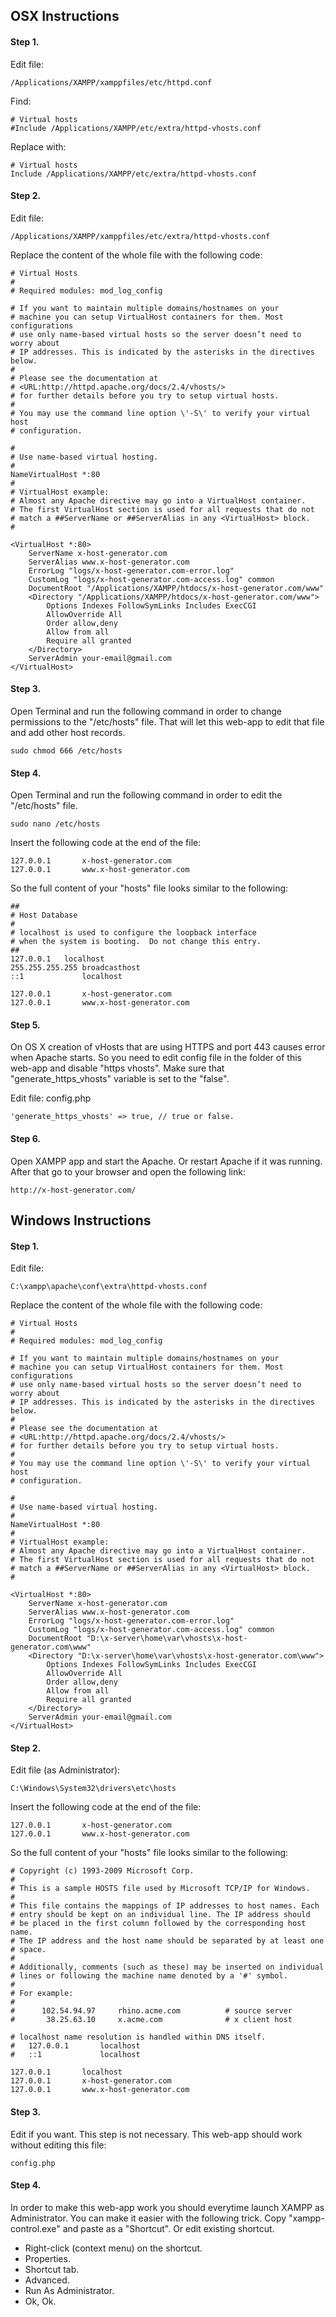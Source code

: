 ## OSX Instructions

#### Step 1.
Edit file:
```
/Applications/XAMPP/xamppfiles/etc/httpd.conf
```

Find:
```
# Virtual hosts
#Include /Applications/XAMPP/etc/extra/httpd-vhosts.conf
```
Replace with:
```
# Virtual hosts
Include /Applications/XAMPP/etc/extra/httpd-vhosts.conf
```

#### Step 2.
Edit file:
```
/Applications/XAMPP/xamppfiles/etc/extra/httpd-vhosts.conf
```

Replace the content of the whole file with the following code:
```
# Virtual Hosts
#
# Required modules: mod_log_config

# If you want to maintain multiple domains/hostnames on your
# machine you can setup VirtualHost containers for them. Most configurations
# use only name-based virtual hosts so the server doesn’t need to worry about
# IP addresses. This is indicated by the asterisks in the directives below.
#
# Please see the documentation at 
# <URL:http://httpd.apache.org/docs/2.4/vhosts/>
# for further details before you try to setup virtual hosts.
#
# You may use the command line option \'-S\' to verify your virtual host
# configuration.

#
# Use name-based virtual hosting.
#
NameVirtualHost *:80
#
# VirtualHost example:
# Almost any Apache directive may go into a VirtualHost container.
# The first VirtualHost section is used for all requests that do not
# match a ##ServerName or ##ServerAlias in any <VirtualHost> block.
#

<VirtualHost *:80>
    ServerName x-host-generator.com
    ServerAlias www.x-host-generator.com
    ErrorLog "logs/x-host-generator.com-error.log"
    CustomLog "logs/x-host-generator.com-access.log" common
    DocumentRoot "/Applications/XAMPP/htdocs/x-host-generator.com/www"
    <Directory "/Applications/XAMPP/htdocs/x-host-generator.com/www">
        Options Indexes FollowSymLinks Includes ExecCGI
        AllowOverride All
        Order allow,deny
        Allow from all
        Require all granted
    </Directory>
    ServerAdmin your-email@gmail.com
</VirtualHost>
```

#### Step 3.
Open Terminal and run the following command in order to change permissions to the "/etc/hosts" file. That will let this web-app to edit that file and add other host records.
```
sudo chmod 666 /etc/hosts
```

#### Step 4.
Open Terminal and run the following command in order to edit the "/etc/hosts" file.
```
sudo nano /etc/hosts
```
Insert the following code at the end of the file:
```
127.0.0.1       x-host-generator.com
127.0.0.1 		www.x-host-generator.com
```
So the full content of your "hosts" file looks similar to the following:
```
##
# Host Database
#
# localhost is used to configure the loopback interface
# when the system is booting.  Do not change this entry.
##
127.0.0.1   localhost
255.255.255.255 broadcasthost
::1             localhost

127.0.0.1       x-host-generator.com
127.0.0.1 		www.x-host-generator.com
```

#### Step 5.
On OS X creation of vHosts that are using HTTPS and port 443 causes error when Apache starts. So you need to edit config file in the folder of this web-app and disable "https vhosts". Make sure that "generate_https_vhosts" variable is set to the "false".

Edit file: config.php
```
'generate_https_vhosts' => true, // true or false.
```

#### Step 6.
Open XAMPP app and start the Apache. Or restart Apache if it was running. After that go to your browser and open the following link:
```
http://x-host-generator.com/
```



## Windows Instructions

#### Step 1.
Edit file:
```
C:\xampp\apache\conf\extra\httpd-vhosts.conf
```

Replace the content of the whole file with the following code:
```
# Virtual Hosts
#
# Required modules: mod_log_config

# If you want to maintain multiple domains/hostnames on your
# machine you can setup VirtualHost containers for them. Most configurations
# use only name-based virtual hosts so the server doesn’t need to worry about
# IP addresses. This is indicated by the asterisks in the directives below.
#
# Please see the documentation at 
# <URL:http://httpd.apache.org/docs/2.4/vhosts/>
# for further details before you try to setup virtual hosts.
#
# You may use the command line option \'-S\' to verify your virtual host
# configuration.

#
# Use name-based virtual hosting.
#
NameVirtualHost *:80
#
# VirtualHost example:
# Almost any Apache directive may go into a VirtualHost container.
# The first VirtualHost section is used for all requests that do not
# match a ##ServerName or ##ServerAlias in any <VirtualHost> block.
#

<VirtualHost *:80>
    ServerName x-host-generator.com
    ServerAlias www.x-host-generator.com
    ErrorLog "logs/x-host-generator.com-error.log"
    CustomLog "logs/x-host-generator.com-access.log" common
    DocumentRoot "D:\x-server\home\var\vhosts\x-host-generator.com\www"
    <Directory "D:\x-server\home\var\vhosts\x-host-generator.com\www">
        Options Indexes FollowSymLinks Includes ExecCGI
        AllowOverride All
        Order allow,deny
        Allow from all
        Require all granted
    </Directory>
    ServerAdmin your-email@gmail.com
</VirtualHost>
```

#### Step 2.
Edit file (as Administrator): 
```
C:\Windows\System32\drivers\etc\hosts
```
Insert the following code at the end of the file:
```
127.0.0.1       x-host-generator.com
127.0.0.1 		www.x-host-generator.com
```
So the full content of your "hosts" file looks similar to the following:
```
# Copyright (c) 1993-2009 Microsoft Corp.
#
# This is a sample HOSTS file used by Microsoft TCP/IP for Windows.
#
# This file contains the mappings of IP addresses to host names. Each
# entry should be kept on an individual line. The IP address should
# be placed in the first column followed by the corresponding host name.
# The IP address and the host name should be separated by at least one
# space.
#
# Additionally, comments (such as these) may be inserted on individual
# lines or following the machine name denoted by a '#' symbol.
#
# For example:
#
#      102.54.94.97     rhino.acme.com          # source server
#       38.25.63.10     x.acme.com              # x client host

# localhost name resolution is handled within DNS itself.
#	127.0.0.1       localhost
#	::1             localhost

127.0.0.1 		localhost
127.0.0.1 		x-host-generator.com
127.0.0.1 		www.x-host-generator.com
```

#### Step 3.
Edit if you want. This step is not necessary. This web-app should work without editing this file:
```
config.php
```

#### Step 4.
In order to make this web-app work you should everytime launch XAMPP as Administrator. You can make it easier with the following trick.
Copy "xampp-control.exe" and paste as a "Shortcut". Or edit existing shortcut.
- Right-click (context menu) on the shortcut.
- Properties.
- Shortcut tab.
- Advanced.
- Run As Administrator.
- Ok, Ok.
